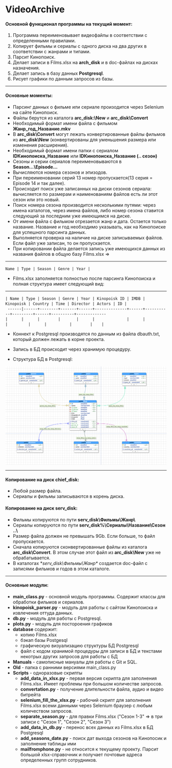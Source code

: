 # VideoArchive
  
#### Основной функционал программы на текущий момент:  
1. Программа переименовывает видеофайлы в соответствии с определенными правилами.
2. Копирует фильмы и сериалы с одного диска на два других в соответствии с жанрами и типами.
3. Парсит Кинопоиск.
4. Делает записи в Films.xlsx на **arch_disk** и в doc-файлах на дисках назначения. 
5. Делает запись в базу данных **Postgresql**.
6. Рисует графики по данным запросов из базы.  

***
#### Основные моменты:
 - Парсинг данных о фильме или сериале произодится через Selenium на сайте Кинопоиск.  
 - Файлы берутся из каталога **arc_disk:\New** и **arc_disk\Convert** 
 - Необходимый формат имени файла с фильмом **Жанр_год_Название.mkv**
 - В **arc_disk\Convert** могут лежать конвертированные файлы фильмов из **arc_disk\New**
 (конвертированы для уменьшения размера или изменения расширения).
 - Необходимый формат имени папки с сериалом **IDКинопоиска_Название** или **IDКинопоиска_Название (.. сезон)**
 - Сезоны и серии сериалов переименовываются в **Season...\Episode...**
 - Вычисляются номера сезонов и эпизодов.
 - При переименовании серий 13 номер пропускается(13 серия = Episode 14 и так далее).
 - Происходит поиск уже записанных на диски сезонов сериала: вычисляется по размерам и 
 наименованиям файлов есть ли этот сезон или это новый.
 - Поиск номера сезона производится несколькими путями: через имена каталогов, через имена файлов, 
 либо номер сезона ставится следующий за последним уже имеющимся на диске. 
 - От имени файла с фильмом отрезается жанр и дата. Остается только название. Название и год 
 необходимо указывать, как на Кинопоиске для успешного парсинга данных.
 - Выполняется проверка на наличие на диске записываемых файлов. Если файл уже записан, то он пропускается.
 - При копировании файла делается запись уже имеющихся данных из названия файлов в общую базу Films.xlsx => 
  _________________________________________________________________________________________________________________
    Name | Type | Season | Genre | Year |
 - Films.xlsx заполняется полностью после парсинга Кинопоиска и полная структура имеет следующий вид:
 
 _________________________________________________________________________________________________________________  
    | Name | Type | Season | Genre | Year | Kinopoisk ID | IMDB | Kinopoisk | Country | Time | Director | Actors | ID |  
     ------|------+--------+-------+------+--------------+------+-----------+---------+------+----------+-------------  
    |      |      |        |       |      |              |      |           |         |      |          |        |    |  


 - Коннект к Postgresql производятся по данным из файла dbauth.txt, который должен лежать в корне
 проекта.
 - Запись в БД происходит через хранимую процедуру.


 - Структура БД в Postgresql:  
 
 ![Postgesql DataBase](database/db-screenshot.png)
***

#### Копирование на диск **chief_disk**:
 - Любой размер файла.
 - Сериалы и фильмы записываются в корень диска. 
 
#### Копирование на диск **serv_disk**:
 - Фильмы копируются по пути **serv_disk\Фильмы\Жанр\\**
 - Сериалы копируются по пути **serv_disk%\Сериалы\Название\Сезон ..\\**
 - Размер файла должен не превышать 9Gb. Если больше, то файл пропускается.
 - Сначала копируются сконвертированные файлы из каталога **arc_disk\Convert**. В этом случае
 этот файл из **arc_disk\New** уже не обрабатывается.
 - В каталогах **serv_disk\Фильмы\Жанр\** создается doc-файл с записями фильмов и годов в этом каталоге.

***
#### Основные модули:
 - **main_class.py** - основной модуль программы. Содержит классы для обработки фильмов и сериалов.
 - **kinopoisk_parser.py** - модуль для работы с сайтом Кинопоиска и извлечения оттуда данных.
 - **db.py** - модуль для работы с Postgresql.
 - **plots.py** - модуль для постороения графиков
 - **database** содержит: 
     - копию Films.xlsx 
     - бэкап базы Postgesql
     - графическую визуализацию структуры БД Postgresql
     - файл с кодом хранимой процедуры для записи в БД и текстами некотрых других запросов 
     для работы с БД
 - **Manuals** - самописные мануалы для работы с Git и SQL.
 - **Old** - папка с ранними версиями main_class.py
 - **Scripts** - одноразовые скрипты
    - **add_data_in_xlsx.py** - первая версия скрипта для заполнения Films.xlsx. Имеет проблемы при большом количестве запросов.
    - **convertation.py** -  получение длительности файла, аудио и видео битрейта
    - **selenium_fill_the_xlsx.py** - рабочий скрипт для заполнения Films.xlsx всеми данными через Selenium браузер с любым количеством запросов.
    - **separate_season.py** - для правки Films.xlsx ("Сезон 1-3" => в три записи с "Сезон 1", "Сезон 2", "Сезон 3")
    - **add_data_in_db.py** - перенос всех данных из Films.xlsx в БД Postgresql
    - **add_seasons_date.py** - поиск дат выхода сезонов на Кинопосик и заполнение таблицы ими
    - **mailfromphone.py** - не относится к текущему проекту. Парсит большой xlsx-справочник и получает почтовые адреса определенных групп сотрудников.
    
 